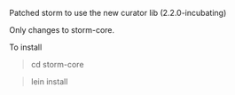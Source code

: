 Patched storm to use the new curator lib (2.2.0-incubating)

Only changes to storm-core. 

To install

> cd storm-core

> lein install
